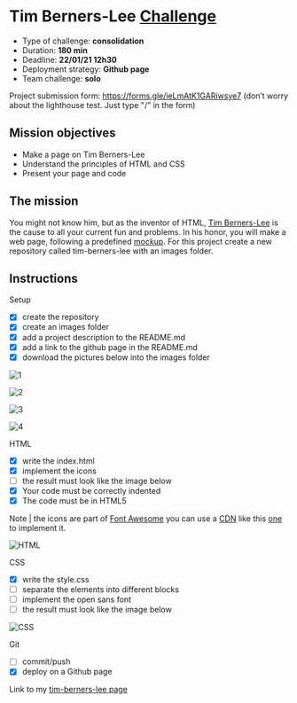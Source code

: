 # Tim Berners-Lee [Challenge](https://github.com/becodeorg/BXL-Swartz-4-27/blob/master/1.The-Field/4.HTML-CSS/introduction/07-tim-berners-lee.adoc)

* Type of challenge: **consolidation**
* Duration: **180 min**
* Deadline: **22/01/21 12h30**
* Deployment strategy: **Github page**
* Team challenge: **solo**

Project submission form: https://forms.gle/ieLmAtK1GARiwsye7 (don’t worry about the lighthouse test. Just type "/" in the form)

## Mission objectives
* Make a page on Tim Berners-Lee
* Understand the principles of HTML and CSS
* Present your page and code

## The mission
You might not know him, but as the inventor of HTML, [Tim Berners-Lee](https://fr.wikipedia.org/wiki/Tim_Berners-Lee) is the cause to all your current fun and problems. In his honor, you will make a web page, following a predefined [mockup](https://en.wikipedia.org/wiki/Mockup). For this project create a new repository called tim-berners-lee with an images folder.

## Instructions
Setup
- [x] create the repository
- [x] create an images folder
- [x] add a project description to the README.md
- [x] add a link to the github page in the README.md
- [x] download the pictures below into the images folder

![1](https://github.com/becodeorg/BXL-Swartz-4-27/raw/master/1.The-Field/4.HTML-CSS/introduction/images/tim_berners_lee.jpg)

![2](https://github.com/becodeorg/BXL-Swartz-4-27/raw/master/1.The-Field/4.HTML-CSS/introduction/images/space_odyssey.jpg)

![3](https://github.com/becodeorg/BXL-Swartz-4-27/raw/master/1.The-Field/4.HTML-CSS/introduction/images/mister_hulot.jpg)

![4](https://github.com/becodeorg/BXL-Swartz-4-27/raw/master/1.The-Field/4.HTML-CSS/introduction/images/alien.jpg)

HTML
- [x] write the index.html
- [x] implement the icons
- [ ] the result must look like the image below
- [x] Your code must be correctly indented
- [x] The code must be in HTML5

Note | the icons are part of [Font Awesome](https://www.bootstrapcdn.com/fontawesome/) you can use a [CDN](https://en.wikipedia.org/wiki/Content_delivery_network) like this [one](https://www.bootstrapcdn.com/fontawesome/) to implement it.

![HTML](https://github.com/becodeorg/BXL-Swartz-4-27/raw/master/1.The-Field/4.HTML-CSS/introduction/images/goal-html.png)

CSS
- [x] write the style.css
- [ ] separate the elements into different blocks
- [ ] implement the open sans font
- [ ] the result must look like the image below

![CSS](https://github.com/becodeorg/BXL-Swartz-4-27/raw/master/1.The-Field/4.HTML-CSS/introduction/images/goal-css.png)


Git
- [ ] commit/push
- [x] deploy on a Github page

Link to my [tim-berners-lee page](https://luisromeroaraya.github.io/tim-berners-lee/)
